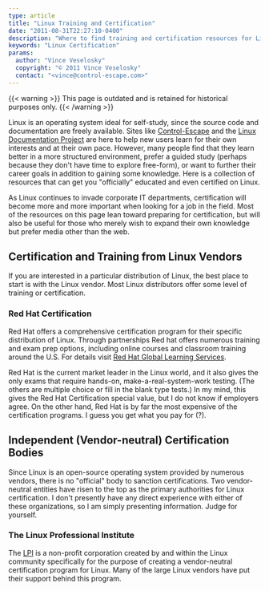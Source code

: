 ```yaml
---
type: article
title: "Linux Training and Certification"
date: "2011-08-31T22:27:10-0400"
description: "Where to find training and certification resources for Linux."
keywords: "Linux Certification"
params:
  author: "Vince Veselosky"
  copyright: "© 2011 Vince Veselosky"
  contact: "<vince@control-escape.com>"
---
```


{{< warning >}}
This page is outdated and is retained for historical purposes only.
{{< /warning >}}

Linux is an operating system ideal for self-study, since the source code and
documentation are freely available. Sites like
[Control-Escape](http://www.control-escape.com) and the
[Linux Documentation Project](http://tldp.org) are here to help new users learn for
their own interests and at their own pace. However, many people find that they learn
better in a more structured environment, prefer a guided study (perhaps because they
don\'t have time to explore free-form), or want to further their career goals in
addition to gaining some knowledge. Here is a collection of resources that can get you
\"officially\" educated and even certified on Linux.

As Linux continues to invade corporate IT departments, certification will become more
and more important when looking for a job in the field. Most of the resources on this
page lean toward preparing for certification, but will also be useful for those who
merely wish to expand their own knowledge but prefer media other than the web.

## Certification and Training from Linux Vendors

If you are interested in a particular distribution of Linux, the best place to start is
with the Linux vendor. Most Linux distributors offer some level of training or
certification.

### Red Hat Certification

Red Hat offers a comprehensive certification program for their specific distribution of
Linux. Through partnerships Red hat offers numerous training and exam prep options,
including online courses and classroom training around the U.S. For details visit
[Red Hat Global Learning Services](http://www.redhat.com/training/).

Red Hat is the current market leader in the Linux world, and it also gives the only
exams that require hands-on, make-a-real-system-work testing. (The others are multiple
choice or fill in the blank type tests.) In my mind, this gives the Red Hat
Certification special value, but I do not know if employers agree. On the other hand,
Red Hat is by far the most expensive of the certification programs. I guess you get what
you pay for (?).

## Independent (Vendor-neutral) Certification Bodies

Since Linux is an open-source operating system provided by numerous vendors, there is no
\"official\" body to sanction certifications. Two vendor-neutral entities have risen to
the top as the primary authorities for Linux certification. I don\'t presently have any
direct experience with either of these organizations, so I am simply presenting
information. Judge for yourself.

### The Linux Professional Institute

The [LPI](http://www.lpi.org) is a non-profit corporation created by and within the
Linux community specifically for the purpose of creating a vendor-neutral certification
program for Linux. Many of the large Linux vendors have put their support behind this
program.
